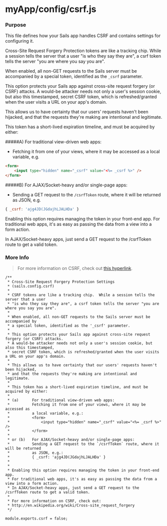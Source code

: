 # myApp/config/csrf.js
### Purpose
This file defines how your Sails app handles CSRF and contains settings for configuring it.

Cross-Site Request Forgery Protection tokens are like a tracking chip.  While a session tells the server that a user "is who they say they are", a csrf token tells the server "you are where you say you are".

When enabled, all non-GET requests to the Sails server must be accompanied by a special token, identified as the `_csrf` parameter.

This option protects your Sails app against cross-site request forgery (or CSRF) attacks. A would-be attacker needs not only a user's session cookie, but also this timestamped, secret CSRF token, which is refreshed/granted when the user visits a URL on your app's domain.

This allows us to have certainty that our users' requests haven't been hijacked, and that the requests they're making are intentional and legitimate.

This token has a short-lived expiration timeline, and must be acquired by either:

#####A) For traditional view-driven web apps:
 - Fetching it from one of your views, where it may be accessed as a local variable, e.g.
```html
<form>
	<input type="hidden" name="_csrf" value="<%= _csrf %>" />
</form>
```

#####B)	For AJAX/Socket-heavy and/or single-page apps: 
 - Sending a GET request to the `/csrfToken` route, where it will be returned as JSON, e.g.
```javascript
{ _csrf: 'ajg4JD(JGdajhLJALHDa' }
```

Enabling this option requires managing the token in your front-end app. For traditional web apps, it's as easy as passing the data from a view into a form action.

In AJAX/Socket-heavy apps, just send a GET request to the /csrfToken route to get a valid token.



### More Info
> For more information on CSRF, check out [this hyperlink](http://en.wikipedia.org/wiki/Cross-site_request_forgery).


<docmeta name="uniqueID" value="csrfjs233850">
<docmeta name="displayName" value="csrf.js">

```
/**
 * Cross-Site Request Forgery Protection Settings
 * (sails.config.csrf)
 *
 * CSRF tokens are like a tracking chip.  While a session tells the server that a user
 * "is who they say they are", a csrf token tells the server "you are where you say you are".
 *
 * When enabled, all non-GET requests to the Sails server must be accompanied by
 * a special token, identified as the '_csrf' parameter.
 *
 * This option protects your Sails app against cross-site request forgery (or CSRF) attacks.
 * A would-be attacker needs not only a user's session cookie, but also this timestamped,
 * secret CSRF token, which is refreshed/granted when the user visits a URL on your app's domain.
 *
 * This allows us to have certainty that our users' requests haven't been hijacked,
 * and that the requests they're making are intentional and legitimate.
 *
 * This token has a short-lived expiration timeline, and must be acquired by either:
 *
 * (a)		For traditional view-driven web apps:
 *			Fetching it from one of your views, where it may be accessed as
 *			a local variable, e.g.:
 *			<form>
 *				<input type="hidden" name="_csrf" value="<%= _csrf %>" />
 *			</form>
 *
 * or (b)	For AJAX/Socket-heavy and/or single-page apps:
 *			Sending a GET request to the `/csrfToken` route, where it will be returned
 *			as JSON, e.g.:
 *			{ _csrf: 'ajg4JD(JGdajhLJALHDa' }
 *
 *
 * Enabling this option requires managing the token in your front-end app.
 * For traditional web apps, it's as easy as passing the data from a view into a form action.
 * In AJAX/Socket-heavy apps, just send a GET request to the /csrfToken route to get a valid token.
 *
 * For more information on CSRF, check out:
 * http://en.wikipedia.org/wiki/Cross-site_request_forgery
 */

module.exports.csrf = false;

```
